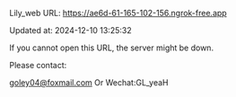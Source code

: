 Lily_web URL: https://ae6d-61-165-102-156.ngrok-free.app

Updated at: 2024-12-10 13:25:32

If you cannot open this URL, the server might be down.

Please contact: 

goley04@foxmail.com Or Wechat:GL_yeaH